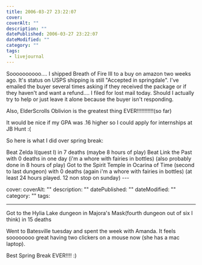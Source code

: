 ```yaml
---
title: 2006-03-27 23:22:07
cover: 
coverAlt: ""
description: ""
datePublished: 2006-03-27 23:22:07
dateModified: ""
category: ""
tags:
 - livejournal
---
```


Soooooooooo.... I shipped Breath of Fire III to a buy on amazon two weeks ago. It's status on USPS shipping is still "Accepted in springdale". I've emailed the buyer several times asking if they received the package or if they haven't and want a refund.... I filed for lost mail today. Should I actually try to help or just leave it alone because the buyer isn't responding.

Also, ElderScrolls Oblivion is the greatest thing EVER!!!!!!!!!!!(so far)

It would be nice if my GPA was .16 higher so I could apply for internships at JB Hunt :(

So here is what I did over spring break:

Beat Zelda I(quest I) in 7 deaths (maybe 8 hours of play)
Beat Link the Past with 0 deaths in one day (i'm a whore with fairies in bottles) (also probably done in 8 hours of play)
Got to the Spirit Temple in Ocarina of Time (second to last dungeon) with 0 deaths (again i'm a whore with fairies in bottles) (at least 24 hours played. 12 non stop on sunday)
\---

cover: 
coverAlt: ""
description: ""
datePublished: ""
dateModified: ""
category: ""
tags:

---

Got to the Hylia Lake dungeon in Majora's Mask(fourth dungeon out of six I think) in 15 deaths

Went to Batesville tuesday and spent the week with Amanda. It feels soooooooo great having two clickers on a mouse now (she has a mac laptop).

Best Spring Break EVER!!!! :)
